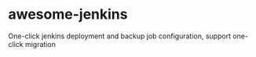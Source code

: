 # awesome-jenkins
One-click jenkins deployment and backup job configuration, support one-click migration
